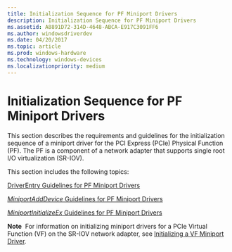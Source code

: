 ```yaml
---
title: Initialization Sequence for PF Miniport Drivers
description: Initialization Sequence for PF Miniport Drivers
ms.assetid: A8891D72-314D-4648-ABCA-E917C3091FF6
ms.author: windowsdriverdev
ms.date: 04/20/2017
ms.topic: article
ms.prod: windows-hardware
ms.technology: windows-devices
ms.localizationpriority: medium
---
```


# Initialization Sequence for PF Miniport Drivers


This section describes the requirements and guidelines for the initialization sequence of a miniport driver for the PCI Express (PCIe) Physical Function (PF). The PF is a component of a network adapter that supports single root I/O virtualization (SR-IOV).

This section includes the following topics:

[DriverEntry Guidelines for PF Miniport Drivers](driverentry-guidelines-for-pf-miniport-drivers.md)

[*MiniportAddDevice* Guidelines for PF Miniport Drivers](miniportadddevice-guidelines-for-pf-miniport-drivers.md)

[*MiniportInitializeEx* Guidelines for PF Miniport Drivers](miniportinitializeex-guidelines-for-pf-miniport-drivers.md)

**Note**  For information on initializing miniport drivers for a PCIe Virtual Function (VF) on the SR-IOV network adapter, see [Initializing a VF Miniport Driver](initializing-a-vf-miniport-driver.md).

 

 

 





